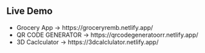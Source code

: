 <h2>Live Demo </h2>
<ul>
  <li>Grocery App -> https://groceryremb.netlify.app/</li>
  <li>QR CODE GENERATOR -> https://qrcodegeneratoorr.netlify.app/</li>
  <li>3D Caclculator -> https://3dcalclulator.netlify.app/</li>
</ul>


